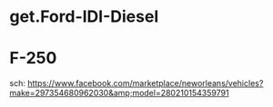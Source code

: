 # get.Ford-IDI-Diesel
# F-250
sch: https://www.facebook.com/marketplace/neworleans/vehicles?make=297354680962030&amp;model=280210154359791
